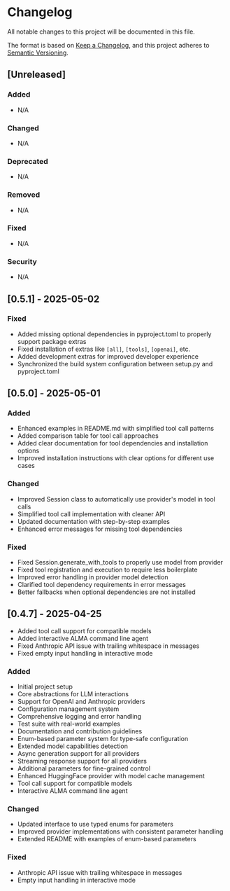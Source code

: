 # Changelog

All notable changes to this project will be documented in this file.

The format is based on [Keep a Changelog](https://keepachangelog.com/en/1.0.0/),
and this project adheres to [Semantic Versioning](https://semver.org/spec/v2.0.0.html).

## [Unreleased]

### Added
- N/A

### Changed
- N/A

### Deprecated
- N/A

### Removed
- N/A

### Fixed
- N/A

### Security
- N/A

## [0.5.1] - 2025-05-02
### Fixed
- Added missing optional dependencies in pyproject.toml to properly support package extras
- Fixed installation of extras like `[all]`, `[tools]`, `[openai]`, etc.
- Added development extras for improved developer experience
- Synchronized the build system configuration between setup.py and pyproject.toml

## [0.5.0] - 2025-05-01
### Added
- Enhanced examples in README.md with simplified tool call patterns
- Added comparison table for tool call approaches
- Added clear documentation for tool dependencies and installation options
- Improved installation instructions with clear options for different use cases

### Changed
- Improved Session class to automatically use provider's model in tool calls
- Simplified tool call implementation with cleaner API
- Updated documentation with step-by-step examples
- Enhanced error messages for missing tool dependencies

### Fixed
- Fixed Session.generate_with_tools to properly use model from provider
- Fixed tool registration and execution to require less boilerplate
- Improved error handling in provider model detection
- Clarified tool dependency requirements in error messages
- Better fallbacks when optional dependencies are not installed

## [0.4.7] - 2025-04-25
- Added tool call support for compatible models
- Added interactive ALMA command line agent
- Fixed Anthropic API issue with trailing whitespace in messages
- Fixed empty input handling in interactive mode

### Added
- Initial project setup
- Core abstractions for LLM interactions
- Support for OpenAI and Anthropic providers
- Configuration management system
- Comprehensive logging and error handling
- Test suite with real-world examples
- Documentation and contribution guidelines
- Enum-based parameter system for type-safe configuration
- Extended model capabilities detection
- Async generation support for all providers
- Streaming response support for all providers
- Additional parameters for fine-grained control
- Enhanced HuggingFace provider with model cache management
- Tool call support for compatible models
- Interactive ALMA command line agent

### Changed
- Updated interface to use typed enums for parameters
- Improved provider implementations with consistent parameter handling
- Extended README with examples of enum-based parameters

### Fixed
- Anthropic API issue with trailing whitespace in messages
- Empty input handling in interactive mode 
